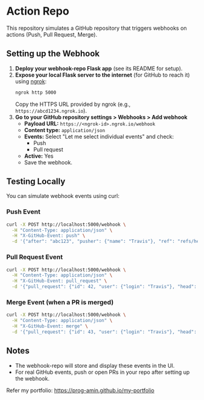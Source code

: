 # Action Repo

This repository simulates a GitHub repository that triggers webhooks on actions (Push, Pull Request, Merge).

## Setting up the Webhook

1. **Deploy your webhook-repo Flask app** (see its README for setup).
2. **Expose your local Flask server to the internet** (for GitHub to reach it) using [ngrok](https://ngrok.com/):
   ```bash
   ngrok http 5000
   ```
   Copy the HTTPS URL provided by ngrok (e.g., `https://abcd1234.ngrok.io`).
3. **Go to your GitHub repository settings > Webhooks > Add webhook**
   - **Payload URL:** `https://<ngrok-id>.ngrok.io/webhook`
   - **Content type:** `application/json`
   - **Events:** Select "Let me select individual events" and check:
     - Push
     - Pull request
   - **Active:** Yes
   - Save the webhook.

## Testing Locally

You can simulate webhook events using curl:

### Push Event
```bash
curl -X POST http://localhost:5000/webhook \
  -H "Content-Type: application/json" \
  -H "X-GitHub-Event: push" \
  -d '{"after": "abc123", "pusher": {"name": "Travis"}, "ref": "refs/heads/staging"}'
```

### Pull Request Event
```bash
curl -X POST http://localhost:5000/webhook \
  -H "Content-Type: application/json" \
  -H "X-GitHub-Event: pull_request" \
  -d '{"pull_request": {"id": 42, "user": {"login": "Travis"}, "head": {"ref": "staging"}, "base": {"ref": "master"}, "created_at": "2021-04-01T09:00:00Z"}}'
```

### Merge Event (when a PR is merged)
```bash
curl -X POST http://localhost:5000/webhook \
  -H "Content-Type: application/json" \
  -H "X-GitHub-Event: merge" \
  -d '{"pull_request": {"id": 43, "user": {"login": "Travis"}, "head": {"ref": "dev"}, "base": {"ref": "master"}, "merged": true, "merged_at": "2021-04-02T12:00:00Z"}}'
```

## Notes
- The webhook-repo will store and display these events in the UI.
- For real GitHub events, push or open PRs in your repo after setting up the webhook.

Refer my portfolio: https://prog-amin.github.io/my-portfolio
